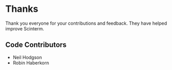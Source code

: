 # Thanks

Thank you everyone for your contributions and feedback. They have helped improve
Scinterm.

## Code Contributors

* Neil Hodgson
* Robin Haberkorn

